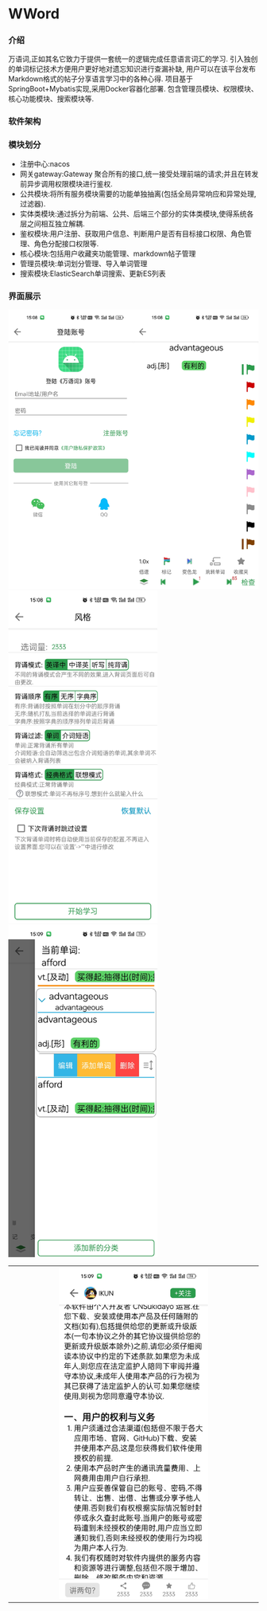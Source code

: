 # WWord

### 介绍

万语词,正如其名它致力于提供一套统一的逻辑完成任意语言词汇的学习.
引入独创的单词标记技术方便用户更好地对遗忘知识进行查漏补缺,
用户可以在该平台发布Markdown格式的帖子分享语言学习中的各种心得.
项目基于SpringBoot+Mybatis实现,采用Docker容器化部署.
包含管理员模块、权限模块、核心功能模块、搜索模块等.

### 软件架构

### 模块划分

* 注册中心:nacos
* 网关gateway:Gateway 聚合所有的接口,统一接受处理前端的请求;并且在转发前异步调用权限模块进行鉴权.
* 公共模块:将所有服务模块需要的功能单独抽离(包括全局异常响应和异常处理,过滤器).
* 实体类模块:通过拆分为前端、公共、后端三个部分的实体类模块,使得系统各层之间相互独立解耦.
* 鉴权模块:用户注册、获取用户信息、判断用户是否有目标接口权限、角色管理、角色分配接口权限等.
* 核心模块:包括用户收藏夹功能管理、markdown帖子管理
* 管理员模块:单词划分管理、导入单词管理
* 搜索模块:ElasticSearch单词搜索、更新ES列表

### 界面展示

<table border="0px">
    <tr>
        <img src="images/home_page_1.jpg" alt="登陆界面" style="max-width: 50%"/>
        <img src="images/home_page_2.jpg" alt="登陆界面" style="max-width: 50%"/>
    </tr>    
    <tr>
        <img src="images/home_page_3.jpg" alt="登陆界面" style="width: 300px;"/>
        <img src="images/home_page_4.jpg" alt="登陆界面" style="width: 300px;"/>
    </tr>
    <tr>
        <td colspan="2" style="text-align: center;width: 50%">
            <img src="images/home_page_5.jpg" alt="登陆界面" style="width: 300px;"> </img>
        </td>
    </tr>
</table>